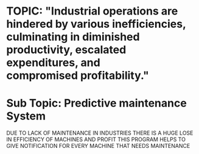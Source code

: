 # TOPIC: "Industrial operations are hindered by various inefficiencies, culminating in diminished productivity, escalated expenditures, and compromised profitability."
# Sub Topic: Predictive maintenance System

DUE TO LACK OF MAINTENANCE IN INDUSTRIES THERE IS A HUGE LOSE IN EFFICIENCY OF MACHINES AND PROFIT
THIS PROGRAM HELPS TO GIVE NOTIFICATION FOR EVERY MACHINE THAT NEEDS MAINTENANCE
